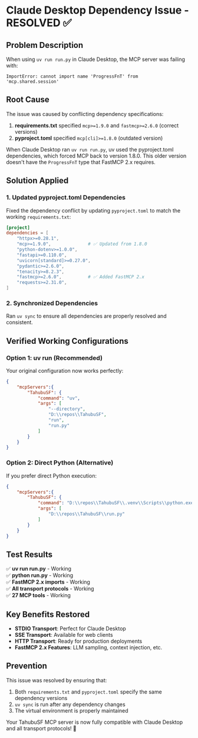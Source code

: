 # Claude Desktop Dependency Issue - RESOLVED ✅

## Problem Description

When using `uv run run.py` in Claude Desktop, the MCP server was failing with:
```
ImportError: cannot import name 'ProgressFnT' from 'mcp.shared.session'
```

## Root Cause

The issue was caused by conflicting dependency specifications:

1. **requirements.txt** specified `mcp>=1.9.0` and `fastmcp>=2.6.0` (correct versions)
2. **pyproject.toml** specified `mcp[cli]>=1.8.0` (outdated version)

When Claude Desktop ran `uv run run.py`, uv used the pyproject.toml dependencies, which forced MCP back to version 1.8.0. This older version doesn't have the `ProgressFnT` type that FastMCP 2.x requires.

## Solution Applied

### 1. Updated pyproject.toml Dependencies

Fixed the dependency conflict by updating `pyproject.toml` to match the working `requirements.txt`:

```toml
[project]
dependencies = [
    "httpx>=0.28.1",
    "mcp>=1.9.0",              # ✅ Updated from 1.8.0
    "python-dotenv>=1.0.0",
    "fastapi>=0.110.0",
    "uvicorn[standard]>=0.27.0",
    "pydantic>=2.6.0",
    "tenacity>=8.2.3",
    "fastmcp>=2.6.0",          # ✅ Added FastMCP 2.x
    "requests>=2.31.0",
]
```

### 2. Synchronized Dependencies

Ran `uv sync` to ensure all dependencies are properly resolved and consistent.

## Verified Working Configurations

### Option 1: uv run (Recommended)

Your original configuration now works perfectly:

```json
{
    "mcpServers":{
        "TahubuSF": {
            "command": "uv",
            "args": [
                "--directory",
                "D:\\repos\\TahubuSF",
                "run",
                "run.py"
            ]
        }
    }
}
```

### Option 2: Direct Python (Alternative)

If you prefer direct Python execution:

```json
{
    "mcpServers":{
        "TahubuSF": {
            "command": "D:\\repos\\TahubuSF\\.venv\\Scripts\\python.exe",
            "args": [
                "D:\\repos\\TahubuSF\\run.py"
            ]
        }
    }
}
```

## Test Results

✅ **uv run run.py** - Working  
✅ **python run.py** - Working  
✅ **FastMCP 2.x imports** - Working  
✅ **All transport protocols** - Working  
✅ **27 MCP tools** - Working  

## Key Benefits Restored

- **STDIO Transport**: Perfect for Claude Desktop
- **SSE Transport**: Available for web clients  
- **HTTP Transport**: Ready for production deployments
- **FastMCP 2.x Features**: LLM sampling, context injection, etc.

## Prevention

This issue was resolved by ensuring that:
1. Both `requirements.txt` and `pyproject.toml` specify the same dependency versions
2. `uv sync` is run after any dependency changes
3. The virtual environment is properly maintained

Your TahubuSF MCP server is now fully compatible with Claude Desktop and all transport protocols! 🎉 
